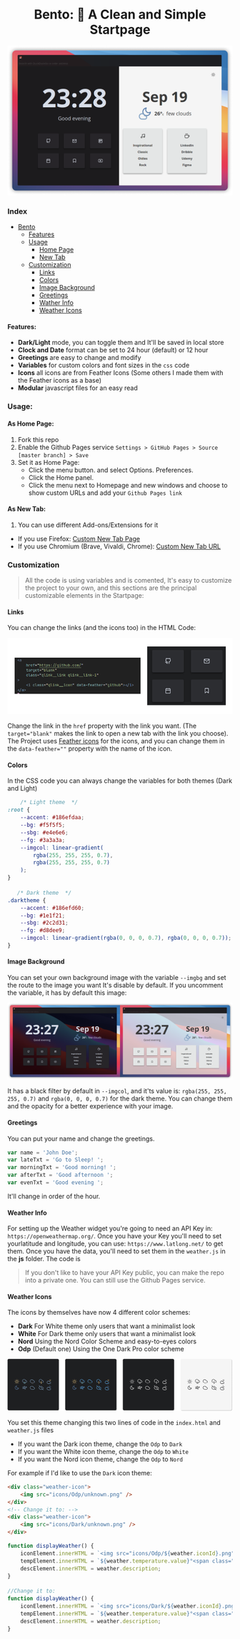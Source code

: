     
<div align="center">
<h1>Bento: 🍱 A Clean and Simple Startpage</h1>
</div>

<p align="center">
  <img src="https://github.com/MiguelRAvila/Bento/blob/master/assets/preview.png">
</p>

### Index

-   [Bento](#)
    -   [Features](#features)
    -   [Usage](#usage)
         - [Home Page](#as-home-page)
         - [New Tab](#as-new-tab)
    -   [Customization](#customization)
         - [Links](#links)
         - [Colors](#colors)
         - [Image Background](#image-background)
         - [Greetings](#greetings)
         - [Wather Info](#weather-info)
         - [Weather Icons](#weather-icons)
#### Features:

-   **Dark/Light** mode, you can toggle them and It'll be saved in local store
-   **Clock and Date** format can be set to 24 hour (default) or 12 hour
-   **Greetings** are easy to change and modify
-   **Variables** for custom colors and font sizes in the `css` code
-   **Icons** all icons are from Feather Icons (Some others I made them with the Feather icons as a base)
-   **Modular** javascript files for an easy read

### Usage:

#### As Home Page:
1. Fork this repo
2. Enable the Github Pages service `Settings > GitHub Pages > Source [master branch] > Save`
3. Set it as Home Page:
    - Click the menu button. and select Options. Preferences.
    - Click the Home panel.
    - Click the menu next to Homepage and new windows and choose to show custom URLs and add your `Github Pages link`

#### As New Tab:
1. You can use different Add-ons/Extensions for it
  - If you use Firefox: [Custom New Tab Page](https://addons.mozilla.org/en-US/firefox/addon/custom-new-tab-page/?src=search)
  - If you use Chromium (Brave, Vivaldi, Chrome): [Custom New Tab URL](https://chrome.google.com/webstore/detail/custom-new-tab-url/mmjbdbjnoablegbkcklggeknkfcjkjia)

### Customization

> All the code is using variables and is comented, It's easy to customize the project to your own, and this sections are the principal customizable elements in the Startpage:

#### Links
You can change the links (and the icons too) in the HTML Code:

<p align="center">
  <img src="https://github.com/MiguelRAvila/Bento/blob/master/assets/code1.png">
</p>

Change the link in the `href` property with the link you want. (The `target="blank"` makes the link to open a new tab with the link you choose). 
The Project uses [Feather icons](https://feathericons.com/) for the icons, and you can change them in the `data-feather=""` property with the name of the icon. 


#### Colors
In the CSS code you can always change the variables for both themes (Dark and Light)

```css
    /* Light theme  */
:root {
    --accent: #186efdaa;
    --bg: #f5f5f5;
    --sbg: #e4e6e6;
    --fg: #3a3a3a;
    --imgcol: linear-gradient(
        rgba(255, 255, 255, 0.7),
        rgba(255, 255, 255, 0.7)
    );
}

   /* Dark theme  */
.darktheme {
    --accent: #186efd60;
    --bg: #1e1f21;
    --sbg: #2c2d31;
    --fg: #d8dee9;
    --imgcol: linear-gradient(rgba(0, 0, 0, 0.7), rgba(0, 0, 0, 0.7));
}
```



#### Image Background

You can set your own background image with the variable `--imgbg` and set the route to the image you want It's disable by default. If you uncomment the variable, it has by default this image: 

<p align="center">
  <img src="https://github.com/MiguelRAvila/Bento/blob/master/assets/previewbg.png">
</p>

It has a black filter by default in `--imgcol`, and it'ts value is: `rgba(255, 255, 255, 0.7)` and `rgba(0, 0, 0, 0.7)` for the dark theme. You can change them and the opacity for a better experience with your image.

#### Greetings
You can put your name and change the greetings.

```js
var name = 'John Doe'; 
var lateTxt = 'Go to Sleep! ';
var morningTxt = 'Good morning! ';
var afterTxt = 'Good afternoon ';
var evenTxt = 'Good evening ';
```

It'll change in order of the hour.

#### Weather Info

For setting up the Weather widget you're going to need an API Key in: `https://openweathermap.org/`. Once you have your Key you'll need to set yourlatitude and longitude, you can use: `https://www.latlong.net/` to get them. Once you have the data, you'll need to set them in the `weather.js` in the **js** folder. The code is 

> If you don't like to have your API Key public, you can make the repo into a private one. You can still use the Github Pages service.

#### Weather Icons

The icons by themselves have now 4 different color schemes:

- **Dark** For White theme only users that want a minimalist look
- **White** For Dark theme only users that want a minimalist look
- **Nord** Using the Nord Color Scheme and easy-to-eyes colors
- **Odp** (Default one) Using the One Dark Pro color scheme

<p align="center">
  <img src="https://github.com/MiguelRAvila/Bento/blob/master/assets/previewico.png">
</p>

You set this theme changing this two lines of code in the `index.html` and `weather.js` files

- If you want the Dark icon theme, change the `Odp` to `Dark`
- If you want the White icon theme, change the `Odp` to `White`
- If you want the Nord icon theme, change the `Odp` to `Nord`

For example if I'd like to use the `Dark` icon theme:

```html
<div class="weather-icon">
    <img src="icons/Odp/unknown.png" />
</div>
<!-- Change it to: -->
<div class="weather-icon">
    <img src="icons/Dark/unknown.png" />
</div>
```

```js
function displayWeather() {
    iconElement.innerHTML = `<img src="icons/Odp/${weather.iconId}.png"/>`;
    tempElement.innerHTML = `${weather.temperature.value}°<span class="darkfg">${tempUnit}</span>`;
    descElement.innerHTML = weather.description;
}

//Change it to:
function displayWeather() {
    iconElement.innerHTML = `<img src="icons/Dark/${weather.iconId}.png"/>`;
    tempElement.innerHTML = `${weather.temperature.value}°<span class="darkfg">${tempUnit}</span>`;
    descElement.innerHTML = weather.description;
}
```